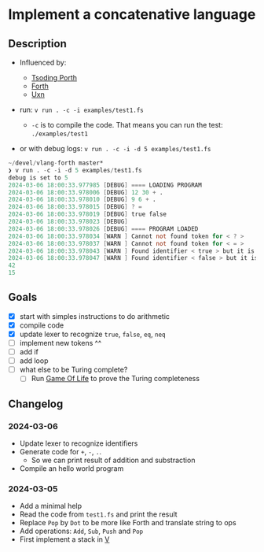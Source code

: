 # Implement a concatenative language

## Description

- Influenced by:
    - [Tsoding Porth](https://www.youtube.com/playlist?list=PLpM-Dvs8t0VbMZA7wW9aR3EtBqe2kinu4)
    - [Forth](https://forth-standard.org/)
    - [Uxn](https://wiki.xxiivv.com/site/uxn.html)

- run: `v run . -c -i examples/test1.fs`
    - `-c` is to compile the code. That means you can run the test: `./examples/test1`
- or with debug logs: `v run . -c -i -d 5 examples/test1.fs`

```v
~/devel/vlang-forth master*
❯ v run . -c -i -d 5 examples/test1.fs
debug is set to 5
2024-03-06 18:00:33.977985 [DEBUG] ==== LOADING PROGRAM
2024-03-06 18:00:33.978006 [DEBUG] 12 30 + .
2024-03-06 18:00:33.978010 [DEBUG] 9 6 + .
2024-03-06 18:00:33.978015 [DEBUG] ? =
2024-03-06 18:00:33.978019 [DEBUG] true false
2024-03-06 18:00:33.978023 [DEBUG]
2024-03-06 18:00:33.978026 [DEBUG] ==== PROGRAM LOADED
2024-03-06 18:00:33.978034 [WARN ] Cannot not found token for < ? >
2024-03-06 18:00:33.978037 [WARN ] Cannot not found token for < = >
2024-03-06 18:00:33.978043 [WARN ] Found identifier < true > but it is not yet implemented
2024-03-06 18:00:33.978047 [WARN ] Found identifier < false > but it is not yet implemented
42
15
```
## Goals

- [x] start with simples instructions to do arithmetic
- [x] compile code
- [x] update lexer to recognize `true`, `false`, `eq`, `neq`
- [ ] implement new tokens ^^
- [ ] add if
- [ ] add loop
- [ ] what else to be Turing complete?
    - [ ] Run [Game Of Life](https://en.wikipedia.org/wiki/Conway%27s_Game_of_Life) to prove the Turing completeness

## Changelog

### 2024-03-06
- Update lexer to recognize identifiers
- Generate code for `+`, `-`, `.`.
    - So we can print result of addition and substraction
- Compile an hello world program

### 2024-03-05
- Add a minimal help
- Read the code from `test1.fs` and print the result
- Replace `Pop` by `Dot` to be more like Forth and translate string to ops
- Add operations: `Add`, `Sub`, `Push` and `Pop`
- First implement a stack in [V](https://github.com/vlang/v/blob/master/doc/docs.md)
